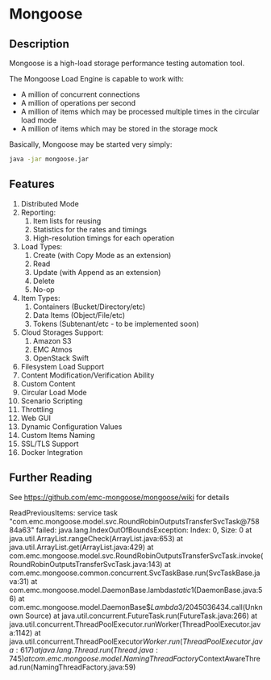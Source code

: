# Mongoose

## Description
Mongoose is a high-load storage performance testing automation tool.

The Mongoose Load Engine is capable to work with:

* A million of concurrent connections
* A million of operations per second
* A million of items which may be processed multiple times in the circular load mode
* A million of items which may be stored in the storage mock

Basically, Mongoose may be started very simply:
```bash
java -jar mongoose.jar
```

## Features
1. Distributed Mode
2. Reporting:
    1. Item lists for reusing
    2. Statistics for the rates and timings
    3. High-resolution timings for each operation
3. Load Types:
    1. Create (with Copy Mode as an extension)
    2. Read
    3. Update (with Append as an extension)
    4. Delete
    5. No-op
4. Item Types:
    1. Containers (Bucket/Directory/etc)
    2. Data Items (Object/File/etc)
    3. Tokens (Subtenant/etc - to be implemented soon)
5. Cloud Storages Support:
    1. Amazon S3
    2. EMC Atmos
    3. OpenStack Swift
4. Filesystem Load Support
5. Content Modification/Verification Ability
6. Custom Content
7. Circular Load Mode
8. Scenario Scripting
9. Throttling
10. Web GUI
11. Dynamic Configuration Values
12. Custom Items Naming
13. SSL/TLS Support
14. Docker Integration

## Further Reading
See <https://github.com/emc-mongoose/mongoose/wiki> for details

ReadPreviousItems: service task "com.emc.mongoose.model.svc.RoundRobinOutputsTransferSvcTask@75884a63"  failed:
java.lang.IndexOutOfBoundsException: Index: 0, Size: 0
        at java.util.ArrayList.rangeCheck(ArrayList.java:653)
        at java.util.ArrayList.get(ArrayList.java:429)
        at com.emc.mongoose.model.svc.RoundRobinOutputsTransferSvcTask.invoke(RoundRobinOutputsTransferSvcTask.java:143)
        at com.emc.mongoose.common.concurrent.SvcTaskBase.run(SvcTaskBase.java:31)
        at com.emc.mongoose.model.DaemonBase.lambda$static$1(DaemonBase.java:56)
        at com.emc.mongoose.model.DaemonBase$$Lambda$3/2045036434.call(Unknown Source)
        at java.util.concurrent.FutureTask.run(FutureTask.java:266)
        at java.util.concurrent.ThreadPoolExecutor.runWorker(ThreadPoolExecutor.java:1142)
        at java.util.concurrent.ThreadPoolExecutor$Worker.run(ThreadPoolExecutor.java:617)
        at java.lang.Thread.run(Thread.java:745)
        at com.emc.mongoose.model.NamingThreadFactory$ContextAwareThread.run(NamingThreadFactory.java:59)
